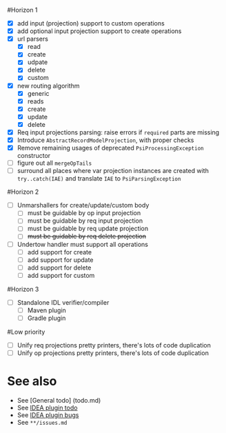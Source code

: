 #Horizon 1
- [x] add input (projection) support to custom operations
- [x] add optional input projection support to create operations
- [x] url parsers
  - [x] read
  - [x] create
  - [x] udpate
  - [x] delete
  - [x] custom
- [x] new routing algorithm
  - [x] generic
  - [x] reads
  - [x] create
  - [x] update
  - [x] delete
- [x] Req input projections parsing: raise errors if `required` parts are missing
- [x] Introduce `AbstractRecordModelProjection`, with proper checks
- [x] Remove remaining usages of deprecated `PsiProcessingException` constructor
- [ ] figure out all `mergeOpTails`
- [ ] surround all places where var projection instances are created with `try..catch(IAE)` and translate `IAE` to `PsiParsingException`

#Horizon 2
- [ ] Unmarshallers for create/update/custom body
  - [ ] must be guidable by op input projection
  - [ ] must be guidable by req input projection
  - [ ] must be guidable by req update projection
  - [ ] ~~must be guidable by req delete projection~~
- [ ] Undertow handler must support all operations
  - [ ] add support for create
  - [ ] add support for update
  - [ ] add support for delete
  - [ ] add support for custom
  
#Horizon 3
- [ ] Standalone IDL verifier/compiler
  - [ ] Maven plugin
  - [ ] Gradle plugin

#Low priority
- [ ] Unify req projections pretty printers, there's lots of code duplication
- [ ] Unify op projections pretty printers, there's lots of code duplication
  
# See also
- See [General todo] (todo.md)
- See [IDEA plugin todo](idea-plugin/todo.md)
- See [IDEA plugin bugs](idea-plugin/bugs.md)
- See `**/issues.md`
